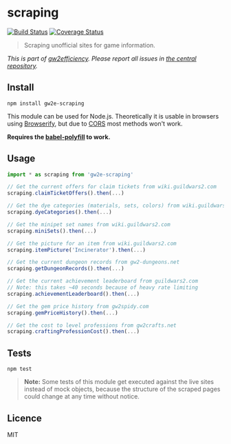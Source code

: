 # scraping

[![Build Status](https://img.shields.io/travis/gw2efficiency/scraping.svg?style=flat-square)](https://travis-ci.org/gw2efficiency/scraping)
[![Coverage Status](https://img.shields.io/codecov/c/github/gw2efficiency/scraping/master.svg?style=flat-square)](https://codecov.io/github/gw2efficiency/scraping)

> Scraping unofficial sites for game information.

*This is part of [gw2efficiency](https://gw2efficiency.com). Please report all issues in [the central repository](https://github.com/gw2efficiency/issues/issues).*

## Install

```
npm install gw2e-scraping
```

This module can be used for Node.js. Theoretically it is usable in browsers using [Browserify](https://github.com/substack/browserify-handbook#how-node_modules-works), but due to [CORS](https://developer.mozilla.org/en-US/docs/Web/HTTP/Access_control_CORS) most methods won't work.

**Requires the [babel-polyfill](https://babeljs.io/docs/usage/polyfill/) to work.**

## Usage

```js
import * as scraping from 'gw2e-scraping'

// Get the current offers for claim tickets from wiki.guildwars2.com
scraping.claimTicketOffers().then(...)

// Get the dye categories (materials, sets, colors) from wiki.guildwars2.com
scraping.dyeCategories().then(...)

// Get the minipet set names from wiki.guildwars2.com
scraping.miniSets().then(...)

// Get the picture for an item from wiki.guildwars2.com
scraping.itemPicture('Incinerator').then(...)

// Get the current dungeon records from gw2-dungeons.net
scraping.getDungeonRecords().then(...)

// Get the current achievement leaderboard from guildwars2.com
// Note: this takes ~40 seconds because of heavy rate limiting
scraping.achievementLeaderboard().then(...)

// Get the gem price history from gw2spidy.com
scraping.gemPriceHistory().then(...)

// Get the cost to level professions from gw2crafts.net
scraping.craftingProfessionCost().then(...)
```

## Tests

```
npm test
```

> **Note:** Some tests of this module get executed against the live sites instead of mock objects, because the structure of the scraped pages could change at any time without notice.

## Licence

MIT
